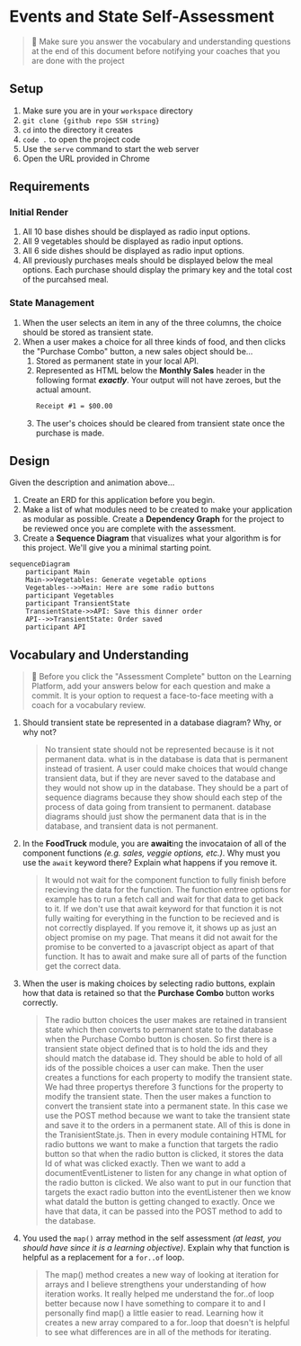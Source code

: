 # Events and State Self-Assessment

> 🧨 Make sure you answer the vocabulary and understanding questions at the end of this document before notifying your coaches that you are done with the project

## Setup

1. Make sure you are in your `workspace` directory
1. `git clone {github repo SSH string}`
1. `cd` into the directory it creates
1. `code .` to open the project code
1. Use the `serve` command to start the web server
1. Open the URL provided in Chrome

## Requirements

### Initial Render

1. All 10 base dishes should be displayed as radio input options.
1. All 9 vegetables should be displayed as radio input options.
1. All 6 side dishes should be displayed as radio input options.
1. All previously purchases meals should be displayed below the meal options. Each purchase should display the primary key and the total cost of the purcahsed meal.

### State Management

1. When the user selects an item in any of the three columns, the choice should be stored as transient state.
1. When a user makes a choice for all three kinds of food, and then clicks the "Purchase Combo" button, a new sales object should be...
    1. Stored as permanent state in your local API.
    1. Represented as HTML below the **Monthly Sales** header in the following format **_exactly_**. Your output will not have zeroes, but the actual amount.
        ```html
        Receipt #1 = $00.00
        ```
   1. The user's choices should be cleared from transient state once the purchase is made.

## Design

Given the description and animation above...

1. Create an ERD for this application before you begin.
1. Make a list of what modules need to be created to make your application as modular as possible. Create a **Dependency Graph** for the project to be reviewed once you are complete with the assessment.
1. Create a **Sequence Diagram** that visualizes what your algorithm is for this project. We'll give you a minimal starting point.

```mermaid
sequenceDiagram
    participant Main
    Main->>Vegetables: Generate vegetable options
    Vegetables-->>Main: Here are some radio buttons
    participant Vegetables
    participant TransientState
    TransientState->>API: Save this dinner order
    API-->>TransientState: Order saved
    participant API
```

## Vocabulary and Understanding

> 🧨 Before you click the "Assessment Complete" button on the Learning Platform, add your answers below for each question and make a commit. It is your option to request a face-to-face meeting with a coach for a vocabulary review.

1. Should transient state be represented in a database diagram? Why, or why not?

   > No transient state should not be represented because is it not permanent data. 
   what is in the database is data that is permanent instead of trasient. A user could make choices that would change transient data, but if they are never saved to the database and they would not show up in the database. They should be a part of sequence diagrams because they show should each step of the process of data going from transient to permanent. database diagrams should just show the permanent data that is in the database, and transient data is not permanent.

2. In the **FoodTruck** module, you are **await**ing the invocataion of all of the component functions _(e.g. sales, veggie options, etc.)_. Why must you use the `await` keyword there? Explain what happens if you remove it.

   > It would not wait for the component function to fully finish before recieving the data for the function. The function entree options for example has to run a fetch call and wait for that data to get back to it. If we don't use that await keyword for that function it is not fully waiting for everything in the function to be recieved and is not correctly displayed. If you remove it, it shows up as just an object promise on my page. That means it did not await for the promise to be converted to a javascript object as apart of that function. It has to await and make sure all of parts of the function get the correct data.

3. When the user is making choices by selecting radio buttons, explain how that data is retained so that the **Purchase Combo** button works correctly.

   > The radio button choices the user makes are retained in transient state which then converts to permanent state to the database when the Purchase Combo button is chosen. So first there is a transient state object defined that is to hold the ids and they should match the database id. They should be able to hold of all ids of the possible choices a user can make. Then the user creates a functions for each property to modify the transient state. We had three propertys therefore 3 functions for the property to modify the transient state. Then the user makes a function to convert the transient state into a permanent state. In this case we use the POST method because we want to take the transient state and save it to the orders in a permanent state. All of this is done in the TranisientState.js. Then in every module containing HTML for radio buttons we want to make a function that targets the radio button so that when the radio button is clicked, it stores the data Id of what was clicked exactly. Then we want to add a documentEventListener to listen for any change in what option of the radio button is clicked. We also want to put in our function that targets the exact radio button into the eventListener then we know what dataId the button is getting changed to exactly.
   Once we have that data, it can be passed into the POST method to add to the database.

4. You used the `map()` array method in the self assessment _(at least, you should have since it is a learning objective)_. Explain why that function is helpful as a replacement for a `for..of` loop.

   > The map() method creates a new way of looking at iteration for arrays and I believe strengthens your understanding of how iteration works. It really helped me understand the for..of loop better because now I have something to compare it to and I personally find map() a little easier to read. Learning how it creates a new array compared to a for..loop that doesn't is helpful to
   see what differences are in all of the methods for iterating.
